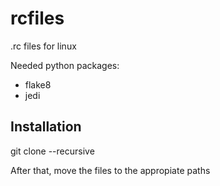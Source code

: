 rcfiles
=======

.rc files for linux

Needed python packages:
* flake8
* jedi

Installation
------------

git clone --recursive

After that, move the files to the appropiate paths
